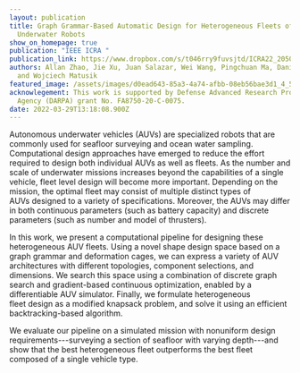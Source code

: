 ```yaml
---
layout: publication
title: Graph Grammar-Based Automatic Design for Heterogeneous Fleets of
  Underwater Robots
show_on_homepage: true
publication: "IEEE ICRA "
publication_link: https://www.dropbox.com/s/t046rry9fuvsjtd/ICRA22_2050_FI.pdf?dl=0
authors: Allan Zhao, Jie Xu, Juan Salazar, Wei Wang, Pingchuan Ma, Daniela Rus,
  and Wojciech Matusik
featured_image: /assets/images/d0ead643-85a3-4a74-afbb-08eb56bae3d1_4_5005_c.jpeg
acknowlegement: This work is supported by Defense Advanced Research Projects
  Agency (DARPA) grant No. FA8750-20-C-0075.
date: 2022-03-29T13:18:08.900Z
---
```

Autonomous underwater vehicles (AUVs) are specialized robots that are commonly used for seafloor surveying and ocean water sampling. Computational design approaches have emerged to reduce the effort required to design both individual AUVs as well as fleets. As the number and scale of underwater missions increases beyond the capabilities of a single vehicle, fleet level design will become more important. Depending on the mission, the optimal fleet may consist of multiple distinct types of AUVs designed to a variety of specifications. Moreover, the AUVs may differ in both continuous parameters (such as battery capacity) and discrete parameters (such as number and model of thrusters).

In this work, we present a computational pipeline for designing these heterogeneous AUV fleets. Using a novel shape design space based on a graph grammar and deformation cages, we can express a variety of AUV architectures with different topologies, component selections, and dimensions. We search this space using a combination of discrete graph search and gradient-based continuous optimization, enabled by a differentiable AUV simulator. Finally, we formulate heterogeneous fleet design as a modified knapsack problem, and solve it using an efficient backtracking-based algorithm.

We evaluate our pipeline on a simulated mission with nonuniform design requirements---surveying a section of seafloor with varying depth---and show that the best heterogeneous fleet outperforms the best fleet composed of a single vehicle type.